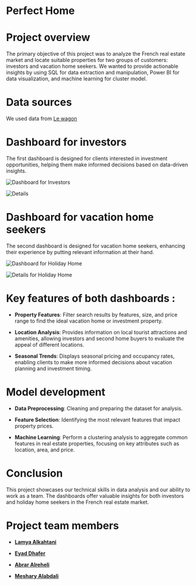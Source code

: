 #  **Perfect Home**

# Project overview
The primary objective of this project was to analyze the French real estate market and locate suitable properties for two groups of customers: investors and vacation home seekers. We wanted to provide actionable insights by using SQL for data extraction and manipulation, Power BI for data visualization, and machine learning for cluster model.

# Data sources
We used data from [Le wagon ](https://console.cloud.google.com/bigquery?ws=!1m7!1m6!12m5!1m3!1smy-project-2222-417300!2sus-central1!3s45e21d72-8b5d-4660-baab-6085ed81682b!2e1
)


 # Dashboard for investors 
The first dashboard is designed for clients interested in investment opportunities, helping them make informed decisions based on data-driven insights.

![Dashboard for Investors](https://github.com/user-attachments/assets/6ec4ebbe-cbe8-4aad-97fe-bb407999c75b)




![Details](https://github.com/user-attachments/assets/7d1b1d15-1aa3-428e-a9f7-0c6d3a0aa2e3)






# Dashboard for vacation home seekers 

The second dashboard is designed for vacation home seekers, enhancing their experience by putting relevant information at their hand.

![Dashboard for Holiday Home](https://github.com/user-attachments/assets/9036157c-975d-432c-a6d0-2230d8bf0cc6)


![Details for  Holiday Home](https://github.com/user-attachments/assets/0ff0d87c-b70f-4b2b-86b9-977d2c8570a8)


# Key features of both dashboards :
* **Property Features**: Filter search results by features, size, and price range to find the ideal vacation home or investment property.

* **Location Analysis**: Provides information on local tourist attractions and amenities, allowing investors and second home buyers to evaluate the appeal of different locations.

* **Seasonal Trends**: Displays seasonal pricing and occupancy rates, enabling clients to make more informed decisions about vacation planning and investment timing.

# Model development

* **Data Preprocessing**: Cleaning and preparing the dataset for analysis.

* **Feature Selection**: Identifying the most relevant features that impact property prices.

* **Machine Learning**: Perform a clustering analysis to aggregate common features in real estate properties, focusing on key attributes such as location, area, and price.


# Conclusion

This project showcases our technical skills in data analysis and our ability to work as a team. The dashboards offer valuable insights for both investors and holiday home seekers in the French real estate market.

# Project team members

* **[Lamya Alkahtani](http://linkedin.com/in/lamya-alkahtani-9174ab21a)**

* **[Eyad Dhafer](http://linkedin.com/in/eyad-dhafer)**
  
* **[Abrar Alreheli](http://linkedin.com/in/abrar-alreheli-22aa1a205)**

* **[Meshary Alabdali](http://linkedin.com/in/meshary-alabdali-80b717223)**

